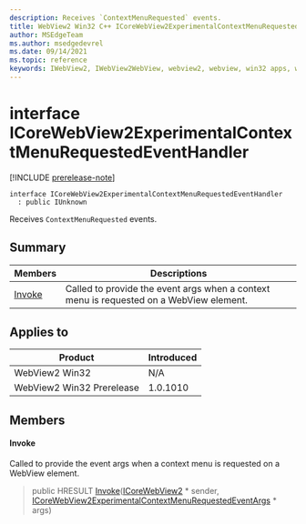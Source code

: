 ```yaml
---
description: Receives `ContextMenuRequested` events.
title: WebView2 Win32 C++ ICoreWebView2ExperimentalContextMenuRequestedEventHandler
author: MSEdgeTeam
ms.author: msedgedevrel
ms.date: 09/14/2021
ms.topic: reference
keywords: IWebView2, IWebView2WebView, webview2, webview, win32 apps, win32, edge, ICoreWebView2, ICoreWebView2Controller, browser control, edge html, ICoreWebView2ExperimentalContextMenuRequestedEventHandler
---
```


# interface ICoreWebView2ExperimentalContextMenuRequestedEventHandler

[!INCLUDE [prerelease-note](../includes/prerelease-note.md)]

```
interface ICoreWebView2ExperimentalContextMenuRequestedEventHandler
  : public IUnknown
```

Receives `ContextMenuRequested` events.

## Summary

 Members                        | Descriptions
--------------------------------|---------------------------------------------
[Invoke](#invoke) | Called to provide the event args when a context menu is requested on a WebView element.

## Applies to

Product                         | Introduced
--------------------------------|---------------------------------------------
WebView2 Win32            |    N/A
WebView2 Win32 Prerelease |    1.0.1010

## Members

#### Invoke

Called to provide the event args when a context menu is requested on a WebView element.

> public HRESULT [Invoke](#invoke)([ICoreWebView2](icorewebview2.md) * sender, [ICoreWebView2ExperimentalContextMenuRequestedEventArgs](icorewebview2experimentalcontextmenurequestedeventargs.md) * args)

